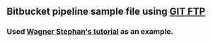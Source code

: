 ## Bitbucket pipeline sample file using [GIT FTP](https://github.com/git-ftp/git-ftp)

### Used [Wagner Stephan's tutorial](https://stephanwagner.me/deploy-websites-with-bitbucket-pipelines-and-git-ftp) as an example.
